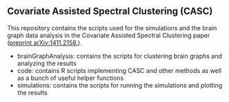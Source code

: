 ## Covariate Assisted Spectral Clustering (CASC)

This repository contains the scripts used for the simulations and the brain graph data analysis in the Covariate Assisted Spectral Clustering paper ([preprint arXiv:1411.2158.](http://arxiv.org/abs/1411.2158)).

- brainGraphAnalysis: contains the scripts for clustering brain graphs and analyzing the results
- code: contains R scripts implementing CASC and other methods as well as a bunch of useful helper functions
- simulations: contains the scripts for running the simulations and plotting the results